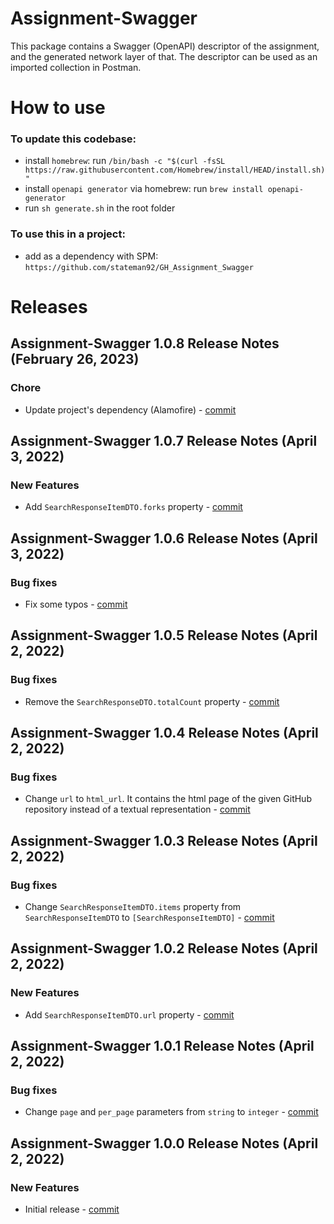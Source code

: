 # Assignment-Swagger

This package contains a Swagger (OpenAPI) descriptor of the assignment, and the generated network layer of that. The descriptor can be used as an imported collection in Postman.

# How to use

### To update this codebase:
- install `homebrew`: run `/bin/bash -c "$(curl -fsSL https://raw.githubusercontent.com/Homebrew/install/HEAD/install.sh)"`
- install `openapi generator` via homebrew: run `brew install openapi-generator`
- run `sh generate.sh` in the root folder

### To use this in a project:
- add as a dependency with SPM: `https://github.com/stateman92/GH_Assignment_Swagger`

# Releases

## Assignment-Swagger 1.0.8 Release Notes (February 26, 2023)

### Chore
* Update project's dependency (Alamofire) - [commit]()

## Assignment-Swagger 1.0.7 Release Notes (April 3, 2022)

### New Features
* Add `SearchResponseItemDTO.forks` property - [commit](https://github.com/stateman92/GH_Assignment_Swagger/commit/e7889a1181cba9ef68a23fbdec0f6baf6860550a)

## Assignment-Swagger 1.0.6 Release Notes (April 3, 2022)

### Bug fixes
* Fix some typos - [commit](https://github.com/stateman92/GH_Assignment_Swagger/commit/cc14da8516895cfc29935d437d0b28812cdfe146)

## Assignment-Swagger 1.0.5 Release Notes (April 2, 2022)

### Bug fixes
* Remove the `SearchResponseDTO.totalCount` property - [commit](https://github.com/stateman92/GH_Assignment_Swagger/commit/b33c567c12afb89c1efc052f7cd01b9b288544e1)

## Assignment-Swagger 1.0.4 Release Notes (April 2, 2022)

### Bug fixes
* Change `url` to `html_url`. It contains the html page of the given GitHub repository instead of a textual representation - [commit](https://github.com/stateman92/GH_Assignment_Swagger/commit/688d0ca4bc1e0c4c835b4e5ac03007f615ce473f)

## Assignment-Swagger 1.0.3 Release Notes (April 2, 2022)

### Bug fixes
* Change `SearchResponseItemDTO.items` property from `SearchResponseItemDTO` to `[SearchResponseItemDTO]` - [commit](https://github.com/stateman92/GH_Assignment_Swagger/commit/aac619534dd953820fc834e0dd5bfef9afb1c31d)

## Assignment-Swagger 1.0.2 Release Notes (April 2, 2022)

### New Features
* Add `SearchResponseItemDTO.url` property - [commit](https://github.com/stateman92/GH_Assignment_Swagger/commit/0e144777351f649ece0b976696d7d0248134dce1)

## Assignment-Swagger 1.0.1 Release Notes (April 2, 2022)

### Bug fixes
* Change `page` and `per_page` parameters from `string` to `integer` - [commit](https://github.com/stateman92/GH_Assignment_Swagger/commit/a5bd179f1c813812f3c6d6e3fa5766ac58367b51)

## Assignment-Swagger 1.0.0 Release Notes (April 2, 2022)

### New Features
* Initial release - [commit](https://github.com/stateman92/GH_Assignment_Swagger/commit/bc180de793f2d87114e340d569836f8968568de8)

